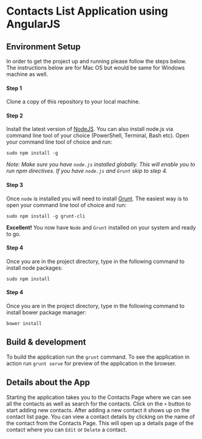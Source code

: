 # Contacts List Application using AngularJS


## Environment Setup
In order to get the project up and running please follow the steps below. The instructions below are for Mac OS but would be same for Windows machine as well.

#### Step 1
Clone a copy of this repository to your local machine.

#### Step 2

Install the latest version of [NodeJS](http://nodejs.org). You can also install node.js via command line tool of your choice (PowerShell, Terminal, Bash etc). Open your command line tool of choice and run:
```
sudo npm install -g
```
*Note: Make sure you have `node.js` installed globally. This will enable you to run npm directives. If you have `node.js` and `Grunt` skip to step 4.*


#### Step 3
Once `node` is installed you will need to install [Grunt](http://gruntjs.com/getting-started). The easiest way is to open your command line tool of choice and run:
```
sudo npm install -g grunt-cli
```

**Excellent!** You now have `Node` and `Grunt` installed on your system and ready to go.

#### Step 4
Once you are in the project directory, type in the following command to install node packages:
```
sudo npm install
```

#### Step 4
Once you are in the project directory, type in the following command to install bower package manager:
```
bower install
```

## Build & development
To build the application run the `grunt` command. To see the application in action run `grunt serve` for preview of the application in the browser.

## Details about the App

Starting the application takes you to the Contacts Page where we can see all the contacts as well as search for the contacts. Click on the `+` button to start adding new contacts. After adding a new contact it shows up on the contact list page. You can view a contact details by clicking on the name of the contact from the Contacts Page. This will open up a details page of the contact where you can `Edit` or `Delete` a contact.
